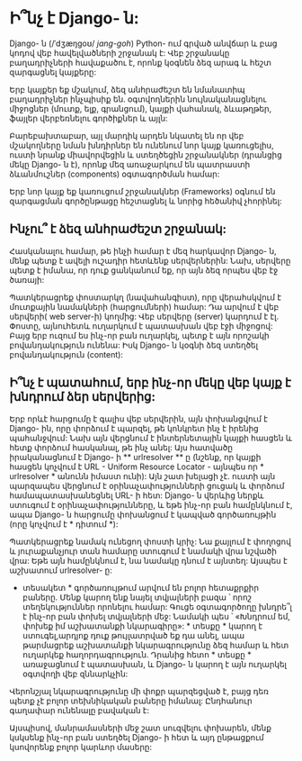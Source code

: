 # Ի՞նչ է Django- ն:

Django- ն (/ˈdʒæŋɡoʊ/ *jang-goh*) Python- ում գրված անվճար և բաց կոդով վեբ հավելվածների շրջանակ է: Վեբ շրջանակը բաղադրիչների հավաքածու է, որոնք կօգնեն ձեզ արագ և հեշտ զարգացնել կայքերը:

Երբ կայքեր եք մշակում, ձեզ անհրաժեշտ են նմանատիպ բաղադրիչներ ինչպիսիք են. օգտվողներին նույնականացնելու միջոցներ (մուտք, ելք, գրանցում), կայքի վահանակ, ձևաթղթեր, ֆայլեր վերբեռնելու գործիքներ և այլն:

Բարեբախտաբար, այլ մարդիկ արդեն նկատել են որ վեբ մշակողները նման խնդիրներ են ունենում նոր կայք կառուցելիս, ուստի նրանք միավորվեցին և ստեղծեցին շրջանակներ (դրանցից մեկը Django- ն է), որոնք մեզ առաջարկում են պատրաստի ձևանմուշներ (components) օգտագործման համար:

Երբ նոր կայք եք կառուցում շրջանակներ (Frameworks) օգնում են զարգացման գործընթացը հեշտացնել և նորից հեծանիվ չհորինել:

## Ինչու՞ է ձեզ անհրաժեշտ շրջանակ:

Հասկանալու համար, թե ինչի համար է մեզ հարկավոր Django- ն, մենք պետք է ավելի ուշադիր հետևենք սերվերներին: Նախ, սերվերը պետք է իմանա, որ դուք ցանկանում եք, որ այն ձեզ որպես վեբ էջ ծառայի:

Պատկերացրեք փոստարկղ (նավահանգիստ), որը վերահսկվում է մուտքային նամակների (հարցումների) համար: Դա արվում է վեբ սերվերի( web server-ի) կողմից: Վեբ սերվերը (server) կարդում է էլ. Փոստը, այնուհետև ուղարկում է պատասխան վեբ էջի միջոցով: Բայց երբ ուզում ես ինչ-որ բան ուղարկել, պետք է այն որոշակի բովանդակություն ունենա: Իսկ Django- ն կօգնի ձեզ ստեղծել բովանդակություն (content):

## Ի՞նչ է պատահում, երբ ինչ-որ մեկը վեբ կայք է խնդրում ձեր սերվերից:

Երբ որևէ հարցումը է գալիս վեբ սերվերին, այն փոխանցվում է Django- ին, որը փորձում է պարզել, թե կոնկրետ ինչ է իրենից պահանջվում: Նախ այն վերցնում է ինտերնետային կայքի հասցեն և հետք փորձում հասկանալ, թե ինչ անել: Այս հատվածը իրականացնում է Django- ի ** urlresolver ** ը (նշենք, որ կայքի հասցեն կոչվում է URL - Uniform Resource Locator - այնպես որ * urlresolver * անունն իմաստ ունի): Այն շատ խելացի չէ. ուստի այն պարզապես վերցնում է օրինաչափությունների ցուցակ և փորձում համապատասխանեցնել URL- ի հետ: Django- ն վերևից ներքև ստուգում է օրինաչափությունները, և եթե ինչ-որ բան համընկնում է, ապա Django- ն հարցումը փոխանցում է կապված գործառույթին (որը կոչվում է * դիտում *):

Պատկերացրեք նամակ ունեցող փոստի կրիչ: Նա քայլում է փողոցով և յուրաքանչյուր տան համարը ստուգում է նամակի վրա նշվածի վրա: Եթե ​​այն համընկնում է, նա նամակը դնում է այնտեղ: Այսպես է աշխատում urlresolver- ը:

* տեսակետ * գործառույթում արվում են բոլոր հետաքրքիր բաները. Մենք կարող ենք նայել տվյալների բազա ՝ որոշ տեղեկություններ որոնելու համար: Գուցե օգտագործողը խնդրե՞լ է ինչ-որ բան փոխել տվյալների մեջ: Նամակի պես ՝ «Խնդրում եմ, փոխեք իմ աշխատանքի նկարագիրը»: * տեսքը * կարող է ստուգել, ​​արդյոք դուք թույլատրված եք դա անել, ապա թարմացրեք աշխատանքի նկարագրությունը ձեզ համար և հետ ուղարկեք հաղորդագրություն. Դրանից հետո * տեսքը * առաջացնում է պատասխան, և Django- ն կարող է այն ուղարկել օգտվողի վեբ զննարկչին:

Վերոնշյալ նկարագրությունը մի փոքր պարզեցված է, բայց դեռ պետք չէ բոլոր տեխնիկական բաները իմանալ: Ընդհանուր գաղափար ունենալը բավական է:

Այսպիսով, մանրամասների մեջ շատ սուզվելու փոխարեն, մենք կսկսենք ինչ-որ բան ստեղծել Django- ի հետ և այդ ընթացքում կսովորենք բոլոր կարևոր մասերը: